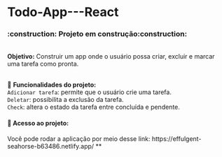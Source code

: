 # Todo-App---React
<h3>:construction: Projeto em construção:construction:</h3>
<br><strong>Objetivo:</strong> Construir um app onde o usuário possa criar, excluir e marcar uma tarefa como pronta.

<br>:hammer: <strong>Funcionalidades do projeto:</strong>
<br>`Adicionar tarefa`: permite que o usuário crie uma tarefa.
<br>`Deletar`: possibilita a exclusão da tarefa.
<br>`Check`: altera o estado da tarefa entre concluída e pendente.

<h4>📁 Acesso ao projeto:</h4> Você pode rodar a aplicação por meio desse link: https://effulgent-seahorse-b63486.netlify.app/ **
